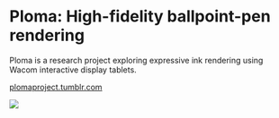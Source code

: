 Ploma: High-fidelity ballpoint-pen rendering
===============================

Ploma is a research project exploring expressive ink rendering using Wacom interactive display tablets.

[plomaproject.tumblr.com](http://plomaproject.tumblr.com)

![](http://i.imgur.com/SfXb679.jpg)
